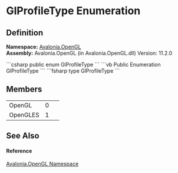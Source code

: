# GlProfileType Enumeration




## Definition
**Namespace:** <a href="N_Avalonia_OpenGL">Avalonia.OpenGL</a>  
**Assembly:** Avalonia.OpenGL (in Avalonia.OpenGL.dll) Version: 11.2.0

<Tabs groupId="api-code-preview">
<TabItem value="csharp" label="C#">
```csharp
public enum GlProfileType
```
</TabItem>
<TabItem value="vb" label="VB">
```vb
Public Enumeration GlProfileType
```
</TabItem>
<TabItem value="fsharp" label="F#">
```fsharp
type GlProfileType
```
</TabItem>
</Tabs>



## Members
<table>
<tr>
<td>OpenGL</td>
<td>0</td>
<td> </td>
</tr>
<tr>
<td>OpenGLES</td>
<td>1</td>
<td> </td>
</tr>
</table>

## See Also


#### Reference
<a href="N_Avalonia_OpenGL">Avalonia.OpenGL Namespace</a>  
